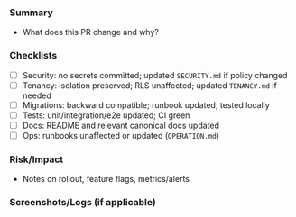### Summary

- What does this PR change and why?

### Checklists

- [ ] Security: no secrets committed; updated `SECURITY.md` if policy changed
- [ ] Tenancy: isolation preserved; RLS unaffected; updated `TENANCY.md` if needed
- [ ] Migrations: backward compatible; runbook updated; tested locally
- [ ] Tests: unit/integration/e2e updated; CI green
- [ ] Docs: README and relevant canonical docs updated
- [ ] Ops: runbooks unaffected or updated (`OPERATION.md`)

### Risk/Impact

- Notes on rollout, feature flags, metrics/alerts

### Screenshots/Logs (if applicable)